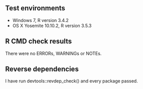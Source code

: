 
## Test environments

* Windows 7, R version 3.4.2
* OS X Yosemite 10.10.2, R version 3.5.3

## R CMD check results

There were no ERRORs, WARNINGs or NOTEs.

## Reverse dependencies

I have run devtools::revdep_check() and every package passed.
